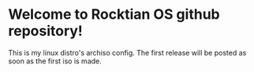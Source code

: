 # Welcome to Rocktian OS github repository!

This is my linux distro's archiso config.
The first release will be posted as soon as the first iso is made.
